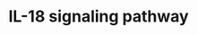 ---
annotations:
- id: PW:0000883
  parent: regulatory pathway
  type: Pathway Ontology
  value: interleukin-1 signaling pathway
- id: PW:0000512
  parent: signaling pathway
  type: Pathway Ontology
  value: Interleukin mediated signaling pathway
- id: PW:0001059
  parent: classic metabolic pathway
  type: Pathway Ontology
  value: oxidative phosphorylation pathway
- id: PW:0000820
  parent: signaling pathway
  type: Pathway Ontology
  value: signaling pathway in the adaptive immune response
authors:
- Subbannayya
- Khanspers
- Egonw
- Rex D A B
citedin:
- link: PMC9440113
- link: PMC9130749
- link: PMC7850313
- link: PMC7272533
description: Interleukin-18 (IL-18) is a member of the IL-1 family of cytokines and
  was initially described as an IFN-ÃŽÂ³-inducing factor derived from anti-CD3-stimulated
  Th1 cells. IL-18 plays a significant role in the activation of hematopoietic cell
  types mediating both Th1 and Th2 responses and is the primary inducer of interferon-ÃŽÂ³
  in these cells. The biological activity of IL-18 is mediated through its binding
  to the IL-18 receptor complex (IL-18R) and activation of nuclear factor-kB (NF-kB),
  culminating in the production and release of several cytokines, chemokines, and
  cellular adhesion molecules. In certain cell types, IL-18 also activates mitogen-activated
  protein kinases (MAPKs) and PI3K/AKT signaling modules leading to the production
  and release of proinflammatory cytokines. IL-18 mediated signaling acts as one of
  the vital components of the immunomodulatory cytokine networks involved in host
  defense, inflammation, and tissue regeneration.
last-edited: 2021-01-29
organisms:
- Homo sapiens
redirect_from:
- /index.php/Pathway:WP4754
- /instance/WP4754
- /instance/WP4754_rr115147
revision: r115147
schema-jsonld:
- '@context': https://schema.org/
  '@id': https://wikipathways.github.io/pathways/WP4754.html
  '@type': Dataset
  creator:
    '@type': Organization
    name: WikiPathways
  description: Interleukin-18 (IL-18) is a member of the IL-1 family of cytokines
    and was initially described as an IFN-ÃŽÂ³-inducing factor derived from anti-CD3-stimulated
    Th1 cells. IL-18 plays a significant role in the activation of hematopoietic cell
    types mediating both Th1 and Th2 responses and is the primary inducer of interferon-ÃŽÂ³
    in these cells. The biological activity of IL-18 is mediated through its binding
    to the IL-18 receptor complex (IL-18R) and activation of nuclear factor-kB (NF-kB),
    culminating in the production and release of several cytokines, chemokines, and
    cellular adhesion molecules. In certain cell types, IL-18 also activates mitogen-activated
    protein kinases (MAPKs) and PI3K/AKT signaling modules leading to the production
    and release of proinflammatory cytokines. IL-18 mediated signaling acts as one
    of the vital components of the immunomodulatory cytokine networks involved in
    host defense, inflammation, and tissue regeneration.
  keywords:
  - ACACB
  - AKT1
  - AMPK1
  - BAX
  - BID
  - CASP3
  - CASP8
  - CEBPB
  - CFLAR
  - CHUK
  - CREB1
  - CSN2
  - CTNNB1
  - CYCS
  - ELAVL1
  - ELK1
  - FAS
  - FASLG
  - GATA1
  - GRIN2B
  - GSK3A
  - GSK3B
  - HSPB1
  - IKBKB
  - IL-18BP
  - IL18
  - IL18R1
  - IL18RAP
  - IL37
  - IMP3
  - IRAK1
  - IRAK4
  - IRF1
  - JUN
  - LCK
  - MAP2K7
  - MAP3K7
  - MAPK1
  - MAPK14
  - MAPK3
  - MAPK8
  - MAPK9
  - MEF2A
  - MYD88
  - NCF1
  - NCF2
  - NFATC4
  - NFKB1
  - NFKBIA
  - NOX1
  - PARP1
  - PIK3R1
  - PRKCA
  - PRKCB
  - PRKCD
  - PTEN
  - Protein
  - RAF1
  - RELA
  - RPS6
  - RPS6KB1
  - SLC12A3
  - SP1
  - SRC
  - STAT3
  - TICAM2
  - TNF
  - TNFRSF1A
  - TP53
  - TRAF6
  license: CC0
  name: IL-18 signaling pathway
seo: CreativeWork
title: IL-18 signaling pathway
wpid: WP4754
---